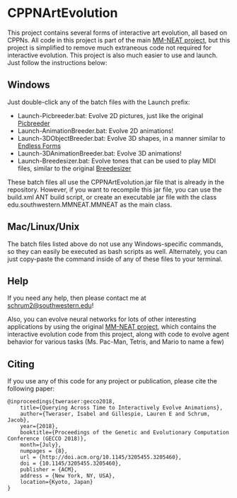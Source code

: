 # CPPNArtEvolution

This project contains several forms of interactive art evolution, all based on CPPNs. All code in this project is part of the main [MM-NEAT project](https://github.com/schrum2/MM-NEAT), but this project is simplified to remove much extraneous code not required for interactive evolution. This project is also much easier to use and launch. Just follow the instructions below:

## Windows

Just double-click any of the batch files with the Launch prefix:

* Launch-Picbreeder.bat: Evolve 2D pictures, just like the original [Picbreeder](http://picbreeder.org/)
* Launch-AnimationBreeder.bat: Evolve 2D animations!
* Launch-3DObjectBreeder.bat: Evolve 3D shapes, in a manner similar to [Endless Forms](http://endlessforms.com/)
* Launch-3DAnimationBreeder.bat: Evolve 3D animations!
* Launch-Breedesizer.bat: Evolve tones that can be used to play MIDI files, similar to the original [Breedesizer](http://bthj.is/breedesizer/)

These batch files all use the CPPNArtEvolution.jar file that is already in the repository. However, if you want to recompile this jar file, you can use the build.xml ANT build script, or create an executable jar file with the class edu.southwestern.MMNEAT.MMNEAT as the main class.

## Mac/Linux/Unix

The batch files listed above do not use any Windows-specific commands, so they can easily be executed as bash scripts as well. Alternately, you can just copy-paste the command inside of any of these files to your terminal.

## Help

If you need any help, then please contact me at schrum2@southwestern.edu!

Also, you can evolve neural networks for lots of other interesting applications by using the original [MM-NEAT project](https://github.com/schrum2/MM-NEAT), which contains the interactive evolution code from this project, along with code to evolve agent behavior for various tasks (Ms. Pac-Man, Tetris, and Mario to name a few)

## Citing

If you use any of this code for any project or publication, please cite the following paper:

```
@inproceedings{tweraser:gecco2018,
	title={Querying Across Time to Interactively Evolve Animations},
	author={Tweraser, Isabel and Gillespie, Lauren E and Schrum, Jacob},
	year={2018},
	booktitle={Proceedings of the Genetic and Evolutionary Computation Conference (GECCO 2018)},
	month={July},
	numpages = {8},
	url = {http://doi.acm.org/10.1145/3205455.3205460},
	doi = {10.1145/3205455.3205460},
	publisher = {ACM},
	address = {New York, NY, USA},
	location={Kyoto, Japan}
}

```